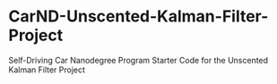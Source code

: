 # CarND-Unscented-Kalman-Filter-Project
Self-Driving Car Nanodegree Program Starter Code for the Unscented Kalman Filter Project 

